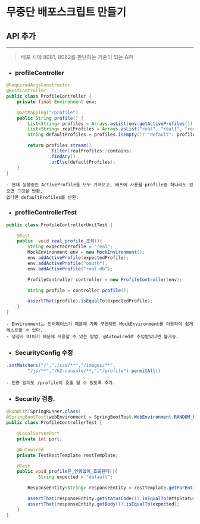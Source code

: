 # 무중단 배포스크립트 만들기

## API 추가
*****
> 배포 시에 8081, 8082를 판단하는 기준이 되는 API



- ### profileController
```java
@RequiredArgsConstructor
@RestController
public class ProfileController {
    private final Environment env;

    @GetMapping("/profile")
    public String profile() {
        List<String> profiles = Arrays.asList(env.getActiveProfiles());
        List<String> realProfiles = Arrays.asList("real", "real1", "real2");
        String defaultProfiles = profiles.isEmpty()? "default": profiles.get(0);

        return profiles.stream()
                .filter(realProfiles::contains)
                .findAny()
                .orElse(defaultProfiles);
    }
}
```

    - 현재 실행중인 ActiveProfile을 모두 가져오고, 배포에 사용될 profile중 하나라도 있으면 그것을 반환,
    없다면 defaultProfiles를 반환.

- ### profileControllerTest
```java
public class ProfileControllerUnitTest {

    @Test
    public  void real_profile_조회(){
        String expectedProfile = "real";
        MockEnvironment env = new MockEnvironment();
        env.addActiveProfile(expectedProfile);
        env.addActiveProfile("oauth");
        env.addActiveProfile("real-db");

        ProfileController controller = new ProfileController(env);

        String profile = controller.profile();

        assertThat(profile).isEqualTo(expectedProfile);
    }
}
```
    - Environment는 인터페이스기 때문에 가짜 구현체인 MockEnvironment를 이용하여 쉽게 테스트할 수 있다.
    - 생성자 DI이기 때문에 사용할 수 있는 방법, @Autowired로 주입받았다면 불가능.

- ### SecurityConfig 수정
```java
.antMatchers("/","./css/**","/images/**",
        "/js/**","/h2-console/**,","/profile").permitAll()
```
    - 인증 없이도 /profile이 호출 될 수 있도록 추가.

- ### Security 검증.
```java
@RunWith(SpringRunner.class)
@SpringBootTest(webEnvironment = SpringBootTest.WebEnvironment.RANDOM_PORT)
public class ProfileControllerTest {

    @LocalServerPort
    private int port;

    @Autowired
    private TestRestTemplate restTemplate;

    @Test
    public void profile은_인증없이_호출된다(){
            String expected = "default";

        ResponseEntity<String> responseEntity = restTemplate.getForEntity("/profile", String.class);

        assertThat(responseEntity.getStatusCode()).isEqualTo(HttpStatus.OK);
        assertThat(responseEntity.getBody()).isEqualTo(expected);
    }
}
```